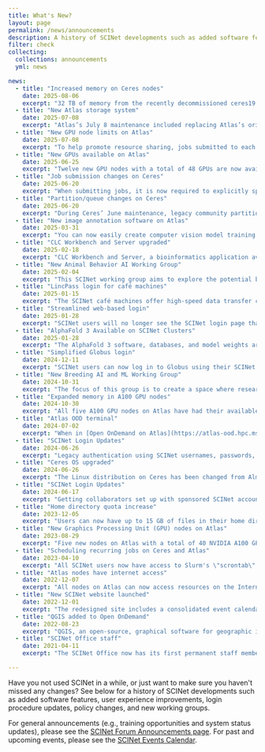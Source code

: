 ```yaml
---
title: What's New?
layout: page
permalink: /news/announcements
description: A history of SCINet developments such as added software features, user experience improvements, login procedure updates, policy changes, and new working groups.
filter: check
collecting: 
  collections: announcements
  yml: news

news:
  - title: "Increased memory on Ceres nodes"
    date: 2025-08-06
    excerpt: "32 TB of memory from the recently decommissioned ceres19 nodes were installed in 76 operational ceres20 nodes to increase overall available memory. The minimum amount of memory per node on Ceres has now increased from 384 to 768 GB. See the [Ceres technical overview](/guides/resources/ceres#technical-overview) for current detailed hardware specifications."
  - title: "New Atlas storage system"
    date: 2025-07-08
    excerpt: "Atlas’s July 8 maintenance included replacing Atlas’s original data storage hardware with a completely new data storage system. This new system brings several important improvements, including: nearly 2.7 times more storage space (increased from ~2.2 PB to ~6 PB); all solid-state storage that provides read/write performance superior to the previous storage system, which is especially beneficial for data-intensive GPU workloads; and significant power and space savings compared to the previous storage system."
  - title: "New GPU node limits on Atlas"
    date: 2025-07-08
    excerpt: "To help promote resource sharing, jobs submitted to each of the GPU partitions (“gpu-v100”, “gpu-a100”, “gpu-a100-mig7”, and “gpu-l40s”) now have a maximum running time of 2 days and a maximum number of GPUs of 25% of all GPUs of the same type (e.g., there are 48 L40S GPUs, so one user can be using up to 12 L40S GPUs at once)."
  - title: "New GPUs available on Atlas"
    date: 2025-06-25
    excerpt: "Twelve new GPU nodes with a total of 48 GPUs are now available to all SCINet users on SCINet’s Atlas supercomputer. These nodes each have 4 NVIDIA L40S GPUs, 64 CPU cores, and 1.5 TB of memory. The L40S GPU features 48 GB of GPU memory and was designed for general-purpose workloads, including deep learning and AI applications. These new nodes are available in the “gpu-l40s” partition/queue on Atlas."
  - title: "Job submission changes on Ceres"
    date: 2025-06-20
    excerpt: "When submitting jobs, it is now required to explicitly specify a Slurm account (Slurm accounts have the same names as SCINet projects). For example, to use the account/project “myproject” when submitting an sbatch script, add the following line to the script file: #SBATCH --account=myproject"
  - title: "Partition/queue changes on Ceres"
    date: 2025-06-20
    excerpt: "During Ceres’ June maintenance, legacy community partitions (“short”, “medium”, “long”, “long60”, etc.) were removed, and nearly all compute jobs on Ceres should now be submitted to the “ceres” partition. Note that compute jobs in the “ceres” partition are limited to 3 weeks of run time by default. If you require very long run times, you may submit jobs using the “long” QOS (“quality of service”) specification. This will allow jobs to run for up to 60 days, but they will be limited to using no more than 144 CPU cores. See the [February 18 update](announcements/2025-02-18-ceres-partition) below for more information about the “ceres” partition and its benefits."
  - title: "New image annotation software on Atlas"
    date: 2025-03-31
    excerpt: "You can now easily create computer vision model training datasets directly on Atlas without needing to transfer image files to and from local laptops or workstations for annotation. Labelme, an image annotation application, is now available as an interactive app on Open OnDemand on Atlas. Labelme supports a variety of annotation types, including bounding boxes and custom polygons, and it also supports automated and semi-automated annotation using pretrained, general computer vision AI models."
  - title: "CLC Workbench and Server upgraded"
    date: 2025-02-18
    excerpt: "CLC Workbench and Server, a bioinformatics application available on the Ceres cluster's Open OnDemand interface, has been upgraded to version 25."
  - title: "New Animal Behavior AI Working Group"
    date: 2025-02-04
    excerpt: "This SCINet working group aims to explore the potential benefits of Artificial Intelligence (AI) in animal behavior research. To learn more about the working group, please [see the working group description here](/research/working-groups/behavior)."
  - title: "LincPass login for café machines"
    date: 2025-01-15
    excerpt: "The SCINet café machines offer high-speed data transfer capabilities to and from SCINet’s supercomputers and data storage infrastructure. These machines have been updated to support streamlined logins with a LincPass."
  - title: "Streamlined web-based login"
    date: 2025-01-28
    excerpt: "SCINet users will no longer see the SCINet login page that asks for a username and password when they access SCINet systems. Instead, SCINet logins immediately redirect to USDA’s eAuthentication (eAuth) site, at which point they continue to authenticate as usual using either their LincPass/AltLinc card or Login.gov credentials."
  - title: "AlphaFold 3 Available on SCINet Clusters"
    date: 2025-01-28
    excerpt: "The AlphaFold 3 software, databases, and model weights are now available on both Ceres and Atlas! To learn more about how to use AlphaFold 3 on SCINet clusters, please [see instructions here](/guides/application/alphafold3)."
  - title: "Simplified Globus login"
    date: 2024-12-11
    excerpt: "SCINet users can now log in to Globus using their SCINet accounts like any other web-based SCINet access (previously, logging in to Globus required ORCiD credentials). When logging into Globus.org, you can select 'SCINet - ARS/USDA' in the existing organizational login dropdown menu."
  - title: "New Breeding AI and ML Working Group"
    date: 2024-10-31
    excerpt: "The focus of this group is to create a space where researchers working on addressing problems in breeding using artificial intelligence (AI) and machine learning (ML) methods can exchange knowledge and build community support. To learn more about the working group, please [see the working group description here](/research/working-groups/breeding)."
  - title: "Expanded memory in A100 GPU nodes"
    date: 2024-10-30
    excerpt: "All five A100 GPU nodes on Atlas have had their available memory doubled from 1TB to 2TB. This improvement allows for more efficient use of the GPUs and helps support larger input datasets."
  - title: "Atlas OOD terminal"
    date: 2024-07-02
    excerpt: "When in [Open OnDemand on Atlas](https://atlas-ood.hpc.msstate.edu/), the terminal created by clicking on *Clusters* > *Atlas Shell Access* no longer prompts users to re-authenticate."
  - title: "SCINet Login Updates"
    date: 2024-06-26
    excerpt: "Legacy authentication using SCINet usernames, passwords, and authentication codes is no longer supported. Access to SCINet is now limited to authentication with a LincPass or a Login.gov account, with the exception of some sponsored accounts still using YubiKey devices. These accounts will be transitioned to Login.gov over the next few months. See detailed instructions on our [Logging Into SCINet Guide]({{ site.baseurl }}/guides/access)."
  - title: "Ceres OS upgraded"
    date: 2024-06-26
    excerpt: "The Linux distribution on Ceres has been changed from AlmaLinux to Red Hat Enterprise Linux 9.2. This should not cause complications with previously installed software or workflows."
  - title: "SCINet Login Updates"
    date: 2024-06-17
    excerpt: "Getting collaborators set up with sponsored SCINet accounts is now much quicker because non-LincPass holders can use Login.gov credentials. We are no longer relying on the physical devices, YubiKeys, that had to be mailed to such users. See detailed instructions on our [Logging Into SCINet Guide]({{ site.baseurl }}/guides/access)."
  - title: "Home directory quota increase"
    date: 2023-12-05
    excerpt: "Users can now have up to 15 GB of files in their home directories."
  - title: "New Graphics Processing Unit (GPU) nodes on Atlas"
    date: 2023-08-29
    excerpt: "Five new nodes on Atlas with a total of 40 NVIDIA A100 GPUs are now available. This drastically increases SCINet's GPU computing capacity and offers SCINet users access to state-of-the-art GPU technology for running AI and deep learning workflows, large-scale data analyses, and other computationally intensive tasks."
  - title: "Scheduling recurring jobs on Ceres and Atlas"
    date: 2023-04-10
    excerpt: "All SCINet users now have access to Slurm's \"scrontab\" feature, which makes it possible to schedule jobs that automatically run on a recurring basis."
  - title: "Atlas nodes have internet access"
    date: 2022-12-07
    excerpt: "All nodes on Atlas can now access resources on the Internet, which drastically simplifies many scientific computing workflows. For example, it is now possible to update software packages or access external data resources from any node on the system."
  - title: "New SCINet website launched"
    date: 2022-12-01
    excerpt: "The redesigned site includes a consolidated event calendar, improved user guide navigation, and a more informative landing page."
  - title: "QGIS added to Open OnDemand"
    date: 2022-08-23
    excerpt: "QGIS, an open-source, graphical software for geographic information systems, has been added to Open OnDemand on both Ceres and Atlas."
  - title: "SCINet Office staff"
    date: 2021-04-11
    excerpt: "The SCINet Office now has its first permanent staff member with more expected to onboard in the coming months."

---
```


Have you not used SCINet in a while, or just want to make sure you haven't missed any changes? See below for a history of SCINet developments such as added software features, user experience improvements, login procedure updates, policy changes, and new working groups. 

For general announcements (e.g., training opportunities and system status updates), please see the [SCINet Forum Announcements page](https://forum.scinet.usda.gov/c/announcements/6). For past and upcoming events, please see the [SCINet Events Calendar](/events).
 
